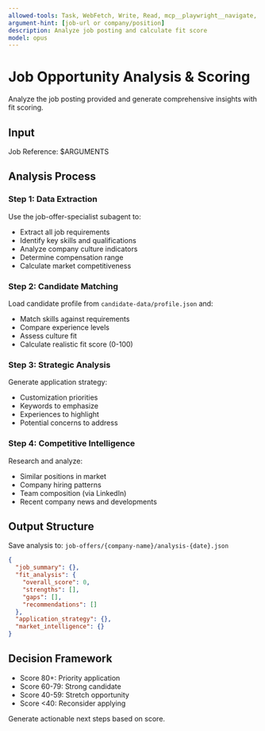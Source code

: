 ```yaml
---
allowed-tools: Task, WebFetch, Write, Read, mcp__playwright__navigate, mcp__playwright__screenshot
argument-hint: [job-url or company/position]
description: Analyze job posting and calculate fit score
model: opus
---
```


# Job Opportunity Analysis & Scoring

Analyze the job posting provided and generate comprehensive insights with fit scoring.

## Input
Job Reference: $ARGUMENTS

## Analysis Process

### Step 1: Data Extraction
Use the job-offer-specialist subagent to:
- Extract all job requirements
- Identify key skills and qualifications
- Analyze company culture indicators
- Determine compensation range
- Calculate market competitiveness

### Step 2: Candidate Matching
Load candidate profile from `candidate-data/profile.json` and:
- Match skills against requirements
- Compare experience levels
- Assess culture fit
- Calculate realistic fit score (0-100)

### Step 3: Strategic Analysis
Generate application strategy:
- Customization priorities
- Keywords to emphasize
- Experiences to highlight
- Potential concerns to address

### Step 4: Competitive Intelligence
Research and analyze:
- Similar positions in market
- Company hiring patterns
- Team composition (via LinkedIn)
- Recent company news and developments

## Output Structure

Save analysis to: `job-offers/{company-name}/analysis-{date}.json`

```json
{
  "job_summary": {},
  "fit_analysis": {
    "overall_score": 0,
    "strengths": [],
    "gaps": [],
    "recommendations": []
  },
  "application_strategy": {},
  "market_intelligence": {}
}
```

## Decision Framework
- Score 80+: Priority application
- Score 60-79: Strong candidate
- Score 40-59: Stretch opportunity
- Score <40: Reconsider applying

Generate actionable next steps based on score.